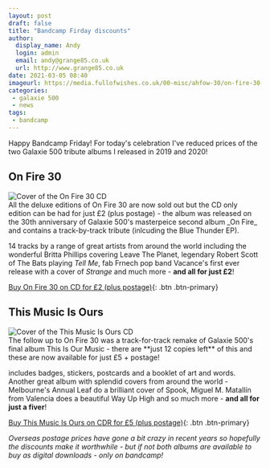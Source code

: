 ```yaml
---
layout: post
draft: false
title: "Bandcamp Firday discounts"
author:
  display_name: Andy
  login: admin
  email: andy@grange85.co.uk
  url: http://www.grange85.co.uk
date: 2021-03-05 08:40
imageurl: https://media.fullofwishes.co.uk/00-misc/ahfow-30/on-fire-30-cd-cover.jpg
categories:
 - galaxie 500
 - news
tags:
 - bandcamp
---
```


Happy Bandcamp Friday! For today's celebration I've reduced prices of the two Galaxie 500 tribute albums I released in 2019 and 2020!


## On Fire 30
<div class="p-3 w-25 float-right"><img class="img-fluid" src="https://media.fullofwishes.co.uk/00-misc/ahfow-30/on-fire-30-cd-cover.jpg" alt="Cover of the On Fire 30 CD"></div>
All the deluxe editions of On Fire 30 are now sold out but the CD only edition can be had for just £2 (plus postage) - the album was released on the 30th anniversary of Galaxie 500's masterpeice second album _On Fire_ and contains a track-by-track tribute (inlcuding the Blue Thunder EP). 

14 tracks by a range of great artists from around the world including the wonderful Britta Phillips covering Leave The Planet, legendary Robert Scott of The Bats playing _Tell Me_, fab Frnech pop band Vacance's first ever release with a cover of _Strange_ and much more - **and all for just £2**!

[Buy On Fire 30 on CD for £2 (plus postage)](https://aheadfullofwishes.bandcamp.com/album/on-fire-30){: .btn .btn-primary}


## This Music Is Ours
<div class="p-3 w-25 float-right"><img class="img-fluid" src="https://media.fullofwishes.co.uk/images/cd-obverse-tiom-30-web.jpg" alt="Cover of the This Music Is Ours CD"></div>
The follow up to On Fire 30 was a track-for-track remake of Galaxie 500's final album This Is Our Music - there are **just 12 copies left** of this and these are now available for just £5 + postage!

includes badges, stickers, postcards and a booklet of art and words. Another great album with splendid covers from around the world - Melbourne's Annual Leaf do a brilliant cover of Spook, Miguel M. Matallín from Valencia does a beautiful Way Up High and so much more - **and all for just a fiver**!

[Buy This Music Is Ours on CDR for £5 (plus postage)](https://aheadfullofwishes.bandcamp.com/album/this-music-is-ours){: .btn .btn-primary}

<!--more-->

_Overseas postage prices have gone a bit crazy in recent years so hopefully the discounts make it worthwhile - but if not both albums are available to buy as digital downloads - only on bandcamp!_

